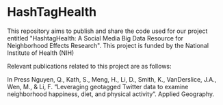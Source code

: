 # HashTagHealth
This repository aims to publish and share the code used for our project entitled "HashtagHealth: A Social Media Big Data Resource for Neighborhood Effects Research". This project is funded by the National Institute of Health (NIH)

Relevant publications related to this project are as follows:

In Press	Nguyen, Q., Kath, S., Meng, H., Li, D., Smith, K., VanDerslice, J.A., Wen, M., & Li, F. “Leveraging geotagged Twitter data to examine neighborhood happiness, diet, and physical activity”. Applied Geography. 
